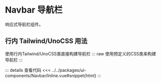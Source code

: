 # Navbar 导航栏

响应式导航栏组件。

<script setup>
  import InlineNavbar from 'ui-components/Navbar/Inline.vue'
  import CssNavbar from 'ui-components/css-class/Navbar/CssClass.vue'
</script>

## 行内 Tailwind/UnoCSS 用法
使用行内Tailwind/UnoCSS类直接构建导航栏
::: raw
使用预定义的CSS类来构建导航栏
<InlineNavbar />
:::

::: details 查看代码
<<< ../../packages/ui-components/Navbar/Inline.vue#snippet{html}
:::

<!-- ## CSS 类用法

::: raw
使用预定义的CSS类来构建导航栏
<CssNavbar />
:::

::: details 查看代码
::: code-group
<<< ../../packages/ui-components/css-class/Navbar/CssClass.vue#snippet{html}[html]
<<< ../../packages/ui-components/css-class/Navbar/index.css
::: -->
